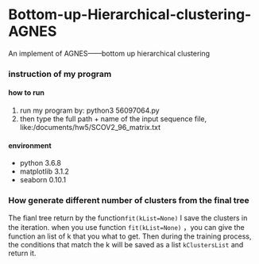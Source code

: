 # Bottom-up-Hierarchical-clustering-AGNES
An implement of  AGNES——bottom up hierarchical clustering
### instruction of my program
#### how to run
1. run my program by: python3 56097064.py 
2. then type the full path + name of the input sequence file, like:/documents/hw5/SCOV2_96_matrix.txt
#### environment
* python 3.6.8
* matplotlib 3.1.2
* seaborn 0.10.1

### How generate different number of clusters from the final tree
The fianl tree return by the function`fit(kList=None)`
I save the clusters in the iteration.
when you use function `fit(kList=None)` ，you can give the function an list of k that you what to get.
Then during the training process, the conditions that match the k will be saved as a list `kClustersList` and return it.
